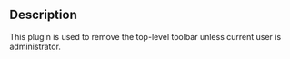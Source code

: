 ## Description

This plugin is used to remove the top-level toolbar unless current user is administrator.


